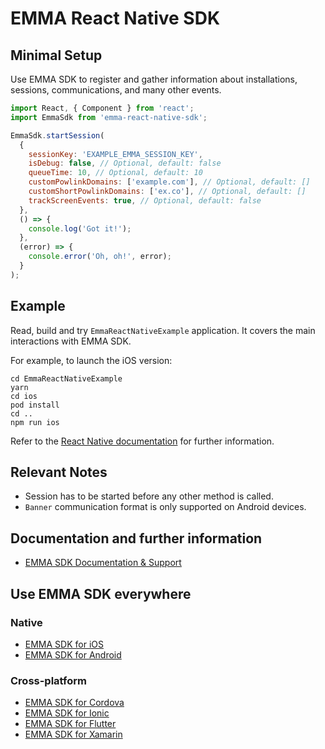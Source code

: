 # EMMA React Native SDK

## Minimal Setup

Use EMMA SDK to register and gather information about installations, sessions, communications, and many other events.

```javascript
import React, { Component } from 'react';
import EmmaSdk from 'emma-react-native-sdk';

EmmaSdk.startSession(
  {
    sessionKey: 'EXAMPLE_EMMA_SESSION_KEY',
    isDebug: false, // Optional, default: false
    queueTime: 10, // Optional, default: 10
    customPowlinkDomains: ['example.com'], // Optional, default: []
    customShortPowlinkDomains: ['ex.co'], // Optional, default: []
    trackScreenEvents: true, // Optional, default: false
  },
  () => {
    console.log('Got it!');
  },
  (error) => {
    console.error('Oh, oh!', error);
  }
);
```

## Example

Read, build and try `EmmaReactNativeExample` application. It covers the main interactions with EMMA SDK.

For example, to launch the iOS version:

```
cd EmmaReactNativeExample
yarn
cd ios
pod install
cd ..
npm run ios
```

Refer to the [React Native documentation](https://reactnative.dev/) for further information.

## Relevant Notes

- Session has to be started before any other method is called.
- `Banner` communication format is only supported on Android devices.

## Documentation and further information

- [EMMA SDK Documentation & Support](https://developer.emma.io/)

## Use EMMA SDK everywhere

### Native

- [EMMA SDK for iOS](https://github.com/EMMADevelopment/eMMa-iOS-SDK)
- [EMMA SDK for Android](https://github.com/EMMADevelopment/EMMA-Android-SDK)

### Cross-platform

- [EMMA SDK for Cordova](https://github.com/EMMADevelopment/Cordova-Plugin-EMMA-SDK)
- [EMMA SDK for Ionic](https://github.com/EMMADevelopment/EMMAIonicExample)
- [EMMA SDK for Flutter](https://github.com/EMMADevelopment/emma_flutter_sdk)
- [EMMA SDK for Xamarin](https://github.com/EMMADevelopment/EMMA-Xamarin-SDK)
